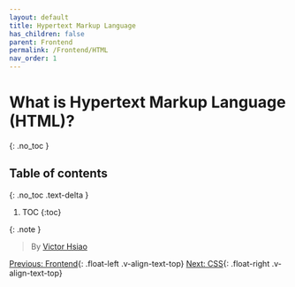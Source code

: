 ```yaml
---
layout: default
title: Hypertext Markup Language
has_children: false
parent: Frontend
permalink: /Frontend/HTML
nav_order: 1
---
```


# What is Hypertext Markup Language (HTML)?
{: .no_toc }

## Table of contents
{: .no_toc .text-delta }

1. TOC
{:toc}

{: .note }
> By [Victor Hsiao](https://www.linkedin.com/in/hsiaovictor/)



[Previous: Frontend](../Frontend){: .float-left .v-align-text-top}
[Next: CSS](CSS){: .float-right .v-align-text-top}

